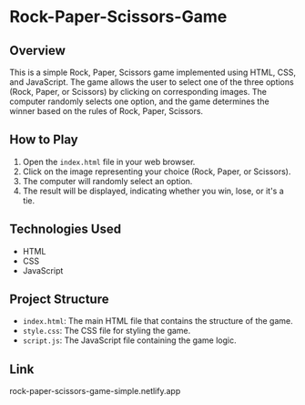 # Rock-Paper-Scissors-Game

## Overview

This is a simple Rock, Paper, Scissors game implemented using HTML, CSS, and JavaScript. The game allows the user to select one of the three options (Rock, Paper, or Scissors) by clicking on corresponding images. The computer randomly selects one option, and the game determines the winner based on the rules of Rock, Paper, Scissors.

## How to Play

1. Open the `index.html` file in your web browser.
2. Click on the image representing your choice (Rock, Paper, or Scissors).
3. The computer will randomly select an option.
4. The result will be displayed, indicating whether you win, lose, or it's a tie.

## Technologies Used

- HTML
- CSS
- JavaScript

## Project Structure

- `index.html`: The main HTML file that contains the structure of the game.
- `style.css`: The CSS file for styling the game.
- `script.js`: The JavaScript file containing the game logic.

## Link 
rock-paper-scissors-game-simple.netlify.app
